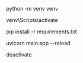 python -m venv venv

venv\Scripts\activate

pip install -r requirements.txt

uvicorn main:app --reload

deactivate